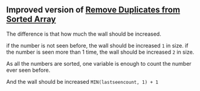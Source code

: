 ## Improved version of [Remove Duplicates from Sorted Array](../remove-duplicates-from-sorted-array)

The difference is that how much the wall should be increased.

if the number is not seen before, the wall should be increased `1` in size.
if the number is seen more than 1 time, the wall should be increased `2` in size.

As all the numbers are sorted, one variable is enough to count the number ever seen before.

And the wall should be increased `MIN(lastseencount, 1) + 1`
